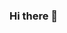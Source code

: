 ### Hi there 👋

<!--
Greetings!

My name is **Chen Dang**, a Master's student at the University of Chicago. I am a Psychology majored student and I currently work at the (Social Cognitive Neuroscience Lab)[https://voices.uchicago.edu/scnl/]. 

Outside of the academia, I am super interested in

  - Taekwondo
  - Japanese history and culture
  - Martin Scorsese and Christopher Nolan's films

